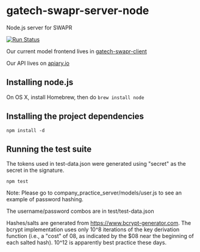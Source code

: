 # gatech-swapr-server-node
Node.js server for SWAPR

[![Run Status](https://api.shippable.com/projects/57f3d13f6d80900e003ab96c/badge?branch=master)](https://app.shippable.com/projects/57f3d13f6d80900e003ab96c)

Our current model frontend lives in [gatech-swapr-client](https://github.gatech.edu/sdouglas6/gatech-swapr-client)

Our API lives on [apiary.io](https://app.apiary.io/swaprnode/editor)

## Installing node.js
On OS X, install Homebrew, then do
`brew install node`

## Installing the project dependencies
`npm install -d`

## Running the test suite
The tokens used in test-data.json were generated using "secret" as the secret in the signature.

`npm test`

Note: Please go to company_practice_server/models/user.js to see an example of password hashing.

The username/password combos are in test/test-data.json

Hashes/salts are generated from https://www.bcrypt-generator.com. The bcrypt implementation uses only 10^8 iterations of the key derivation function (i.e., a "cost" of 08, as indicated by the $08 near the beginning of each salted hash). 10^12 is apparently best practice these days.

